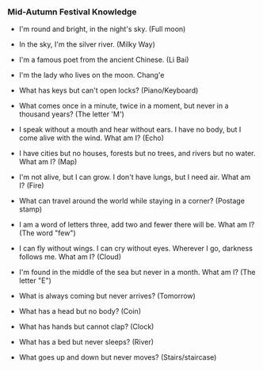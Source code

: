 ### Mid-Autumn Festival Knowledge
- I'm round and bright, in the night's sky.	(Full moon)
- In the sky, I'm the silver river.	(Milky Way)
- I'm a famous poet from the ancient Chinese.	(Li Bai)
- I'm the lady who lives on the moon.	Chang'e

- What has keys but can't open locks? (Piano/Keyboard)
- What comes once in a minute, twice in a moment, but never in a thousand years? (The letter 'M')
- I speak without a mouth and hear without ears. I have no body, but I come alive with the wind. What am I? (Echo)
- I have cities but no houses, forests but no trees, and rivers but no water. What am I? (Map)
- I'm not alive, but I can grow. I don't have lungs, but I need air. What am I? (Fire)
- What can travel around the world while staying in a corner? (Postage stamp)
- I am a word of letters three, add two and fewer there will be. What am I? (The word "few")
- I can fly without wings. I can cry without eyes. Wherever I go, darkness follows me. What am I? (Cloud)
- I'm found in the middle of the sea but never in a month. What am I? (The letter "E")
- What is always coming but never arrives? (Tomorrow)
- What has a head but no body? (Coin)
- What has hands but cannot clap? (Clock)
- What has a bed but never sleeps? (River)
- What goes up and down but never moves? (Stairs/staircase)
